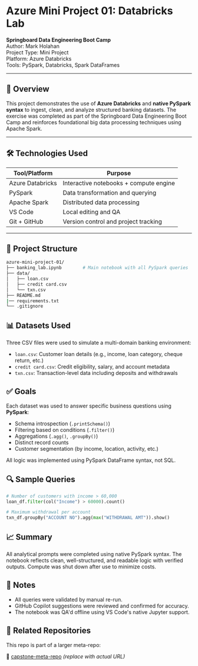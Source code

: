 # Azure Mini Project 01: Databricks Lab

**Springboard Data Engineering Boot Camp**  
Author: Mark Holahan  
Project Type: Mini Project  
Platform: Azure Databricks  
Tools: PySpark, Databricks, Spark DataFrames

---

## 📘 Overview

This project demonstrates the use of **Azure Databricks** and **native PySpark syntax** to ingest, clean, and analyze structured banking datasets. The exercise was completed as part of the Springboard Data Engineering Boot Camp and reinforces foundational big data processing techniques using Apache Spark.

---

## 🛠️ Technologies Used

| Tool/Platform    | Purpose                                |
| ---------------- | -------------------------------------- |
| Azure Databricks | Interactive notebooks + compute engine |
| PySpark          | Data transformation and querying       |
| Apache Spark     | Distributed data processing            |
| VS Code          | Local editing and QA                   |
| Git + GitHub     | Version control and project tracking   |

---

## 📂 Project Structure

```bash
azure-mini-project-01/
├── banking_lab.ipynb        # Main notebook with all PySpark queries
├── data/
│   ├── loan.csv
│   ├── credit card.csv
│   └── txn.csv
├── README.md
|── requirements.txt
└── .gitignore
```



## 📊 Datasets Used

Three CSV files were used to simulate a multi-domain banking environment:

- `loan.csv`: Customer loan details (e.g., income, loan category, cheque return, etc.)
- `credit card.csv`: Credit eligibility, salary, and account metadata
- `txn.csv`: Transaction-level data including deposits and withdrawals



## ✅ Goals

Each dataset was used to answer specific business questions using **PySpark**:

- Schema introspection (`.printSchema()`)
- Filtering based on conditions (`.filter()`)
- Aggregations (`.agg()`, `.groupBy()`)
- Distinct record counts
- Customer segmentation (by income, location, activity, etc.)

All logic was implemented using PySpark DataFrame syntax, not SQL.

## 🔍 Sample Queries

```python
# Number of customers with income > 60,000
loan_df.filter(col("Income") > 60000).count()

# Maximum withdrawal per account
txn_df.groupBy("ACCOUNT NO").agg(max("WITHDRAWAL AMT")).show()
```

## 📈 Summary

All analytical prompts were completed using native PySpark syntax.
The notebook reflects clean, well-structured, and readable logic with verified outputs.
Compute was shut down after use to minimize costs.



## 📌 Notes

- All queries were validated by manual re-run.
- GitHub Copilot suggestions were reviewed and confirmed for accuracy.
- The notebook was QA'd offline using VS Code's native Jupyter support.

## 📎 Related Repositories

This repo is part of a larger meta-repo:

🔗 [capstone-meta-repo](https://github.com/mtholahan/Springboard-Projects) *(replace with actual URL)*
